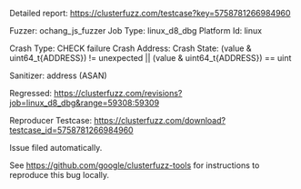 Detailed report: https://clusterfuzz.com/testcase?key=5758781266984960

Fuzzer: ochang_js_fuzzer
Job Type: linux_d8_dbg
Platform Id: linux

Crash Type: CHECK failure
Crash Address: 
Crash State:
  (value & uint64_t{ADDRESS}) != unexpected || (value & uint64_t{ADDRESS}) == uint
  
Sanitizer: address (ASAN)

Regressed: https://clusterfuzz.com/revisions?job=linux_d8_dbg&range=59308:59309

Reproducer Testcase: https://clusterfuzz.com/download?testcase_id=5758781266984960

Issue filed automatically.

See https://github.com/google/clusterfuzz-tools for instructions to reproduce this bug locally.